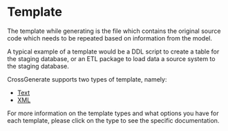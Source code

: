# Template

The template while generating is the file which contains the original source code which needs to be repeated based on information from the model.

A typical example of a template would be a DDL script to create a table for the staging database, or an ETL package to load data a source system to the staging database.

CrossGenerate supports two types of template, namely:

- [Text](./TextTemplate)
- [XML](./XMLTemplate)

For more information on the template types and what options you have for each template, please click on the type to see the specific documentation.